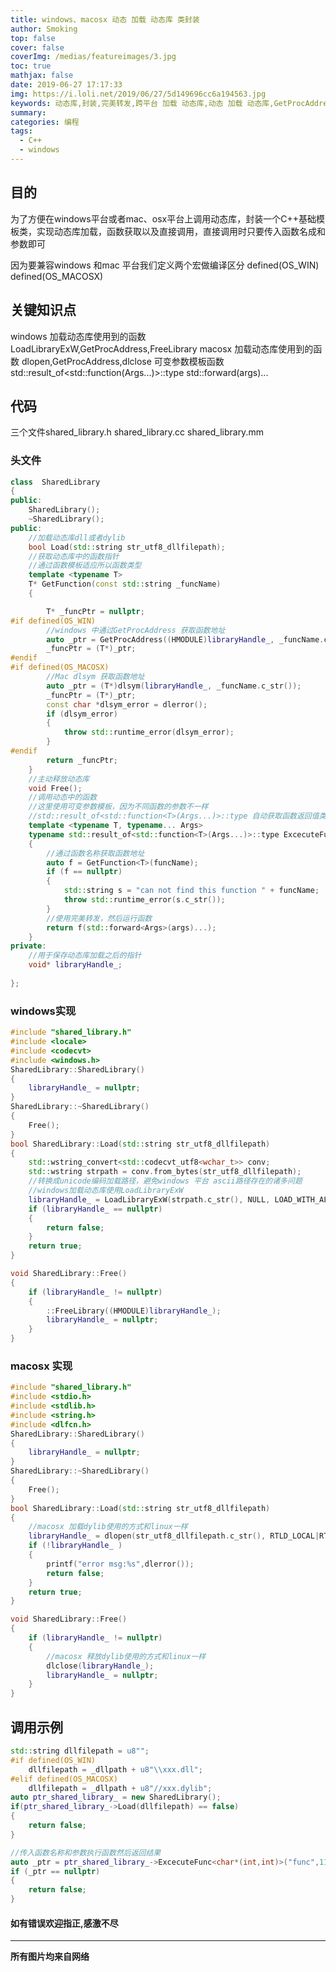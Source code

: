 ```yaml
---
title: windows、macosx 动态 加载 动态库 类封装
author: Smoking
top: false
cover: false
coverImg: /medias/featureimages/3.jpg
toc: true
mathjax: false
date: 2019-06-27 17:17:33
img: https://i.loli.net/2019/06/27/5d149696cc6a194563.jpg
keywords: 动态库,封装,完美转发,跨平台 加载 动态库,动态 加载 动态库,GetProcAddress,mac osx 加载动态库,windows 加载动态库,dlsym,模板类
summary:
categories: 编程
tags:
  - C++
  - windows 
---
```



## 目的
为了方便在windows平台或者mac、osx平台上调用动态库，封装一个C++基础模板类，实现动态库加载，函数获取以及直接调用，直接调用时只要传入函数名成和参数即可

因为要兼容windows 和mac 平台我们定义两个宏做编译区分
defined(OS_WIN)
defined(OS_MACOSX)

## 关键知识点
windows 加载动态库使用到的函数 LoadLibraryExW,GetProcAddress,FreeLibrary
macosx 加载动态库使用到的函数 dlopen,GetProcAddress,dlclose
可变参数模板函数
std::result_of<std::function<T>(Args...)>::type 
std::forward<Args>(args)...



## 代码

三个文件shared_library.h shared_library.cc shared_library.mm

### 头文件

```cpp
class  SharedLibrary
{
public:
    SharedLibrary();
    ~SharedLibrary();
public:
    //加载动态库dll或者dylib
    bool Load(std::string str_utf8_dllfilepath);
    //获取动态库中的函数指针
    //通过函数模板适应所以函数类型
    template <typename T>
    T* GetFunction(const std::string _funcName)
    {

        T* _funcPtr = nullptr;
#if defined(OS_WIN)
        //windows 中通过GetProcAddress 获取函数地址
        auto _ptr = GetProcAddress((HMODULE)libraryHandle_, _funcName.c_str());
        _funcPtr = (T*)_ptr;
#endif
#if defined(OS_MACOSX)
        //Mac dlsym 获取函数地址
        auto _ptr = (T*)dlsym(libraryHandle_, _funcName.c_str());
        _funcPtr = (T*)_ptr;
        const char *dlsym_error = dlerror();
        if (dlsym_error)
        {
            throw std::runtime_error(dlsym_error);
        }
#endif
        return _funcPtr;
    }
    //主动释放动态库
    void Free();
    //调用动态中的函数
    //这里使用可变参数模板，因为不同函数的参数不一样
    //std::result_of<std::function<T>(Args...)>::type 自动获取函数返回值类型
    template <typename T, typename... Args>
    typename std::result_of<std::function<T>(Args...)>::type ExcecuteFunc(const std::string funcName, Args&&... args)
    {
        //通过函数名称获取函数地址
        auto f = GetFunction<T>(funcName);
        if (f == nullptr)
        {
            std::string s = "can not find this function " + funcName;
        	throw std::runtime_error(s.c_str());
        }
        //使用完美转发，然后运行函数
        return f(std::forward<Args>(args)...);
    }		
private:
    //用于保存动态库加载之后的指针
    void* libraryHandle_;
    
};
```
### windows实现
```cpp
#include "shared_library.h"
#include <locale>
#include <codecvt>
#include <windows.h>
SharedLibrary::SharedLibrary()
{
    libraryHandle_ = nullptr;
}
SharedLibrary::~SharedLibrary()
{
    Free();
}
bool SharedLibrary::Load(std::string str_utf8_dllfilepath)
{
    std::wstring_convert<std::codecvt_utf8<wchar_t>> conv;
    std::wstring strpath = conv.from_bytes(str_utf8_dllfilepath);
    //转换成unicode编码加载路径，避免windows 平台 ascii路径存在的诸多问题
    //windows加载动态库使用LoadLibraryExW
    libraryHandle_ = LoadLibraryExW(strpath.c_str(), NULL, LOAD_WITH_ALTERED_SEARCH_PATH);
    if (libraryHandle_ == nullptr)
    {
        return false;
    }
    return true;
}

void SharedLibrary::Free()
{
    if (libraryHandle_ != nullptr)
    {
        ::FreeLibrary((HMODULE)libraryHandle_);
        libraryHandle_ = nullptr;
    }
}
```

### macosx 实现
```cpp
#include "shared_library.h"
#include <stdio.h>
#include <stdlib.h>
#include <string.h>
#include <dlfcn.h>
SharedLibrary::SharedLibrary()
{
    libraryHandle_ = nullptr;
}
SharedLibrary::~SharedLibrary()
{
    Free();
}
bool SharedLibrary::Load(std::string str_utf8_dllfilepath)
{
    //macosx 加载dylib使用的方式和linux一样
    libraryHandle_ = dlopen(str_utf8_dllfilepath.c_str(), RTLD_LOCAL|RTLD_LAZY);
    if (!libraryHandle_ )
    {
        printf("error msg:%s",dlerror());
        return false;
    }
    return true;
}

void SharedLibrary::Free()
{
    if (libraryHandle_ != nullptr)
    {
        //macosx 释放dylib使用的方式和linux一样
        dlclose(libraryHandle_);
        libraryHandle_ = nullptr;
    }
}
```


## 调用示例

```cpp
std::string dllfilepath = u8"";
#if defined(OS_WIN)  
    dllfilepath = _dllpath + u8"\\xxx.dll";
#elif defined(OS_MACOSX)  
    dllfilepath = _dllpath + u8"//xxx.dylib";
auto ptr_shared_library_ = new SharedLibrary();
if(ptr_shared_library_->Load(dllfilepath) == false)
{
    return false;
}

//传入函数名称和参数执行函数然后返回结果
auto _ptr = ptr_shared_library_->ExcecuteFunc<char*(int,int)>("func",1111,11111);
if (_ptr == nullptr)
{
    return false;
}
```

#### 如有错误欢迎指正,感激不尽

------------------------------------------------
**所有图片均来自网络**